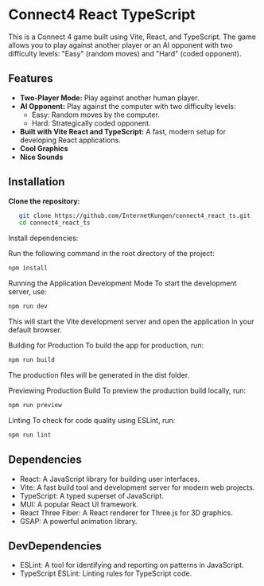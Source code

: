 # Connect4 React TypeScript

This is a Connect 4 game built using Vite, React, and TypeScript. The game allows you to play against another player or an AI opponent with two difficulty levels: "Easy" (random moves) and "Hard" (coded opponent).

## Features

- **Two-Player Mode:** Play against another human player.
- **AI Opponent:** Play against the computer with two difficulty levels:
  - Easy: Random moves by the computer.
  - Hard: Strategically coded opponent.
- **Built with Vite React and TypeScript:** A fast, modern setup for developing React applications.
- **Cool Graphics**
- **Nice Sounds** 

## Installation

**Clone the repository:**

```bash
   git clone https://github.com/InternetKungen/connect4_react_ts.git
   cd connect4_react_ts
```
Install dependencies:

Run the following command in the root directory of the project:

```bash
npm install
```

Running the Application
Development Mode
To start the development server, use:

```bash
npm run dev
```
This will start the Vite development server and open the application in your default browser.

Building for Production
To build the app for production, run:

```bash
npm run build
```

The production files will be generated in the dist folder.

Previewing Production Build
To preview the production build locally, run:

```bash
npm run preview
```

Linting
To check for code quality using ESLint, run:

```bash
npm run lint
```

## Dependencies
 - React: A JavaScript library for building user interfaces.
 - Vite: A fast build tool and development server for modern web projects.
 - TypeScript: A typed superset of JavaScript.
 - MUI: A popular React UI framework.
 - React Three Fiber: A React renderer for Three.js for 3D graphics.
 - GSAP: A powerful animation library. 

## DevDependencies
 - ESLint: A tool for identifying and reporting on patterns in JavaScript.
 - TypeScript ESLint: Linting rules for TypeScript code.
